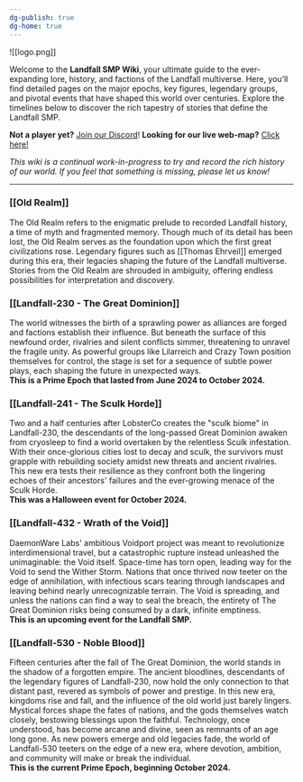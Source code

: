 ```yaml
---
dg-publish: true
dg-home: true
---
```

![[logo.png]]

Welcome to the **Landfall SMP Wiki**, your ultimate guide to the ever-expanding lore, history, and factions of the Landfall multiverse. Here, you’ll find detailed pages on the major epochs, key figures, legendary groups, and pivotal events that have shaped this world over centuries. Explore the timelines below to discover the rich tapestry of stories that define the Landfall SMP.

**Not a player yet?** [Join our Discord](https://discord.com/invite/u6NE9rGXJ6)!
**Looking for our live web-map?** [Click here!](https://map.landfall.world)

*This wiki is a continual work-in-progress to try and record the rich history of our world. If you feel that something is missing, please let us know!*

---
### **[[Old Realm]]**

The Old Realm refers to the enigmatic prelude to recorded Landfall history, a time of myth and fragmented memory. Though much of its detail has been lost, the Old Realm serves as the foundation upon which the first great civilizations rose. Legendary figures such as [[Thomas Ehrveil]] emerged during this era, their legacies shaping the future of the Landfall multiverse. Stories from the Old Realm are shrouded in ambiguity, offering endless possibilities for interpretation and discovery.

### **[[Landfall-230 - The Great Dominion]]**

The world witnesses the birth of a sprawling power as alliances are forged and factions establish their influence. But beneath the surface of this newfound order, rivalries and silent conflicts simmer, threatening to unravel the fragile unity. As powerful groups like Lilarreich and Crazy Town position themselves for control, the stage is set for a sequence of subtle power plays, each shaping the future in unexpected ways.  
**This is a Prime Epoch that lasted from June 2024 to October 2024.**

### **[[Landfall-241 - The Sculk Horde]]**

Two and a half centuries after LobsterCo creates the "sculk biome" in Landfall-230, the descendants of the long-passed Great Dominion awaken from cryosleep to find a world overtaken by the relentless Sculk infestation. With their once-glorious cities lost to decay and sculk, the survivors must grapple with rebuilding society amidst new threats and ancient rivalries. This new era tests their resilience as they confront both the lingering echoes of their ancestors' failures and the ever-growing menace of the Sculk Horde.  
**This was a Halloween event for October 2024.**

### **[[Landfall-432 - Wrath of the Void]]**

DaemonWare Labs' ambitious Voidport project was meant to revolutionize interdimensional travel, but a catastrophic rupture instead unleashed the unimaginable: the Void itself. Space-time has torn open, leading way for the Void to send the Wither Storm. Nations that once thrived now teeter on the edge of annihilation, with infectious scars tearing through landscapes and leaving behind nearly unrecognizable terrain. The Void is spreading, and unless the nations can find a way to seal the breach, the entirety of The Great Dominion risks being consumed by a dark, infinite emptiness.  
**This is an upcoming event for the Landfall SMP.**

### **[[Landfall-530 - Noble Blood]]**

Fifteen centuries after the fall of The Great Dominion, the world stands in the shadow of a forgotten empire. The ancient bloodlines, descendants of the legendary figures of Landfall-230, now hold the only connection to that distant past, revered as symbols of power and prestige. In this new era, kingdoms rise and fall, and the influence of the old world just barely lingers. Mystical forces shape the fates of nations, and the gods themselves watch closely, bestowing blessings upon the faithful. Technology, once understood, has become arcane and divine, seen as remnants of an age long gone. As new powers emerge and old legacies fade, the world of Landfall-530 teeters on the edge of a new era, where devotion, ambition, and community will make or break the individual.  
**This is the current Prime Epoch, beginning October 2024.**